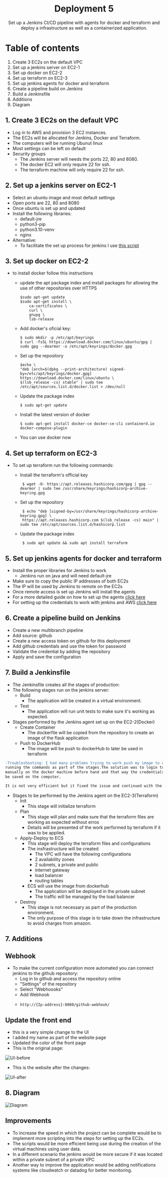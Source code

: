 <h1 align=center>Deployment 5</h1>
<div align=center>Set up a Jenkins CI/CD pipeline with agents for docker and terraform and deploy a infrastructure as well as a containerized application.</div>

# Table of contents

1. Create 3 EC2s on the default VPC
2. Set up a jenkins server on EC2-1
3. Set up docker on EC2-2
4. Set up terraform on EC2-3
5. Set up jenkins agents for docker and terraform
6. Create a pipeline build on Jenkins
7. Build a Jenkinsfile
8. Additions
9. Diagram


## 1. Create 3 EC2s on the default VPC

* Log in to AWS and provision 3 EC2 instances.
* The EC2s will be allocated for Jenkins, Docker and Terraform.
* The computers will be running Ubunut linux
* Most settings can be left on default
* Security groups
  * The Jenkins server will needs the ports 22, 80 and 8080.
  * The docker EC2 will only require 22 for ssh.
  * The terraform machine will only require 22 for ssh.

## 2. Set up a jenkins server on EC2-1

* Select an ubuntu image and most default settings
* Open ports are 22, 80 and 8080
* Once ubuntu is set up and updated
* Install the following libraries:
  * default-jre
  * python3-pip
  * python3.10-venv
  * nginx
* Alternative:
  * To facilitate the set up process for jenkins I use [this script](https://github.com/Antoniorios17/kuralabs_deployment_5/blob/main/Jenkins-set-up-script.sh)

## 3. Set up docker on EC2-2

* to install docker follow this instructions
   * update the apt package index and install packages for allowing the use of other repositories over HTTPS

      ```
      $sudo apt-get update
      $sudo apt-get install \
          ca-certificates \
          curl \
          gnupg \
          lsb-release
      ```
   * Add docker's oficial key:
      ```
      $ sudo mkdir -p /etc/apt/keyrings
      $ curl -fsSL https://download.docker.com/linux/ubuntu/gpg | sudo gpg --dearmor -o /etc/apt/keyrings/docker.gpg
      ```
   * Set up the repository
     ```
     $echo \
     "deb [arch=$(dpkg --print-architecture) signed-by=/etc/apt/keyrings/docker.gpg] https://download.docker.com/linux/ubuntu \
     $(lsb_release -cs) stable" | sudo tee /etc/apt/sources.list.d/docker.list > /dev/null 
     ```
   * Update the package index
     ```
     $ sudo apt-get update
     ```
   * Install the latest version of docker
     ```
     $ sudo apt-get install docker-ce docker-ce-cli containerd.io docker-compose-plugin
     ```
   * You can use docker now
## 4. Set up terraform on EC2-3

* To set up terraform run the following commands:
  * Install the terraform's official key

    ``` 
     $ wget -O- https://apt.releases.hashicorp.com/gpg | gpg --dearmor | sudo tee /usr/share/keyrings/hashicorp-archive-keyring.gpg
    ```
  * Set up the repository
  
    ```
     $ echo "deb [signed-by=/usr/share/keyrings/hashicorp-archive-keyring.gpg] \
     https://apt.releases.hashicorp.com $(lsb_release -cs) main" | sudo tee /etc/apt/sources.list.d/hashicorp.list
    ```
        
  * Update the package index

    ``` 
     $ sudo apt update && sudo apt install terraform
    ```
        
## 5. Set up jenkins agents for docker and terraform

* Install the proper libraries for Jenkins to work
  * Jenkins run on java and will need default-jre
* Make sure to copy the public IP addresses of both EC2s
* The IP will be used by Jenkins to remote on the EC2s
* Once remote access is set up Jenkins will install the agents
* For a more detailed guide on how to set up the agents [click here](https://github.com/Antoniorios17/kuralabs_deployment_3#configure-the-jenkins-agent-on-the-vpc)
* For setting up the credentials to work with jenkins and AWS [click here](https://github.com/Antoniorios17/kuralabs_deployment_4/edit/main/README.md#configure-credentials-on-jenkins)



## 6. Create a pipeline build on Jenkins

* Create a new multibranch pipeline
* Add source: github
* Create a new access token on github for this deployment
* Add github credentials and use the token for password
* Validate the credential by adding the repository
* Apply and save the configuration


## 7. Build a Jenkinsfile
* The Jenkinsfile creates all the stages of production:
* The following stages run on the jenkins server:
  * Build
    * The application will be created in a virtual environment.
  * Test
    * The application will run unit tests to make sure it's working as expected. 
* Stages performed by the Jenkins agent set up on the EC2-2(Docker)
  * Create Container
    * The dockerfile will be copied from the repository to create an image of the flask application
  * Push to DockerHub
    * The image will be push to dockerHub to later be used in terraform
    
``` diff
-Troubleshooting: I had many problems trying to work push my image to dockerhub
running the commands as part of the stages.The solution was to login to docker 
manually on the docker machine before hand and that way the credentials would 
be saved on the computer.

It is not very efficient but it fixed the issue and continued with the next stages.
```
* Stages to be performed by the Jenkins agent on the EC2-3(Terraform)
  * Init
    * This stage will initialize terraform
  * Plan
    * This stage will plan and make sure that the terraform files are working as expected without erros
    * Details will be presented of the work performed by terraform if it was to be applied.
  * Apply-Deploy to ECS
    * This stage will deploy the terraform files and configurations
    * The insfrastructure will be created
      * The VPC will have the following configurations
      * 2 availability zones
      * 2 subnets, a private and public
      * internet gateway
      * load balancer
      * routing tables
    * ECS will use the image from dockerhub
      * The application will be deployed in the private subnet
      * The traffic will be managed by the load balancer 
  * Destroy
    * This stage is not necessary as part of the production environment.
    * The only purpose of this stage is to take down the infrastructure to avoid charges from amazon.

## 7. Additions

## Webhook
* To make the current configuration more automated you can connect jenkins to the github repository:
  * Log in to github and access the repository online
  * "Settings" of the repository
  * Select "Webhoooks"
  * Add Webhook
  * ```
    http://{Ip-address}:8080/github-webhook/
    ```
## Update the front end
* this is a very simple change to the UI
* I added my name as part of the website page
* Updated the color of the front page
* This is the original page:

![UI-before](https://github.com/Antoniorios17/kuralabs_deployment_3/blob/main/images/UI-before.PNG)

* This is the website after the changes:

![UI-after](https://github.com/Antoniorios17/kuralabs_deployment_3/blob/main/images/UI-after.PNG)

## 8. Diagram
![Diagram](https://github.com/Antoniorios17/kuralabs_deployment_5/blob/main/Pictures/deployment5-diagram.png)

## Improvements

* To increase the speed in which the project can be complete would be to implement more scripting into the steps for setting up the EC2s.
* The scripts would be more efficient being use during the creation of the virtual machines using user data.
* In a different scenario the jenkins would be more secure if it was located within a private subnet of a private VPC
* Another way to improve the application would be adding notifications systems like cloudwatch or datadog for better monitoring.







